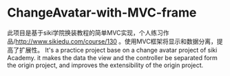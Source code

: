 # ChangeAvatar-with-MVC-frame
此项目是基于siki学院换装教程的简单MVC实现，个人练习作品/http://www.sikiedu.com/course/130 。使用MVC框架将显示和数据分离，提高了扩展性。
It's a practice project base on a change avatar project of siki Academy. it makes the data  the view and the controller be separated form the origin project, and improves the extensibility of the origin project.
